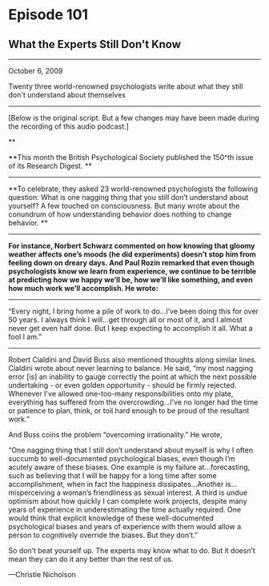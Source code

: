 # Episode 101

## What the Experts Still Don't Know

---

October 6, 2009

Twenty three world-renowned psychologists write about what they still don't understand about themselves

---

[Below is the original script. But a few changes may have been made during the recording of this audio podcast.]

**

**This month the British Psychological Society published the 150^th issue of its Research Digest. **

** **

**To celebrate, they asked 23 world-renowned psychologists the following question: What is one nagging thing that you still don’t understand about yourself? A few touched on consciousness. But many wrote about the conundrum of how understanding behavior does nothing to change behavior. **

** **

**For instance, Norbert Schwarz commented on how knowing that gloomy weather affects one’s moods (he did experiments) doesn’t stop him from feeling down on dreary days. And Paul Rozin remarked that even though psychologists know we learn from experience, we continue to be terrible at predicting how we happy we’ll be, how we’ll like something, and even how much work we’ll accomplish. He wrote:**

** **

“Every night, I bring home a pile of work to do...I’ve been doing this for over 50 years. I always think I will…get through all or most of it, and I almost never get even half done. But I keep expecting to accomplish it all. What a fool I am.”

****

Robert Cialdini and David Buss also mentioned thoughts along similar lines. Cialdini wrote about never learning to balance. He said, “my most nagging error [is] an inability to gauge correctly the point at which the next possible undertaking - or even golden opportunity - should be firmly rejected. Whenever I've allowed one-too-many responsibilities onto my plate, everything has suffered from the overcrowding…I've no longer had the time or patience to plan, think, or toil hard enough to be proud of the resultant work.”

And Buss coins the problem “overcoming irrationality.” He wrote,

“One nagging thing that I still don’t understand about myself is why I often succumb to well-documented psychological biases, even though I’m acutely aware of these biases. One example is my failure at…forecasting, such as believing that I will be happy for a long time after some accomplishment, when in fact the happiness dissipates...Another is…misperceiving a woman’s friendliness as sexual interest. A third is undue optimism about how quickly I can complete work projects, despite many years of experience in underestimating the time actually required. One would think that explicit knowledge of these well-documented psychological biases and years of experience with them would allow a person to cognitively override the biases. But they don’t.”

So don’t beat yourself up. The experts may know what to do. But it doesn’t mean they can do it any better than the rest of us.

—Christie Nicholson

